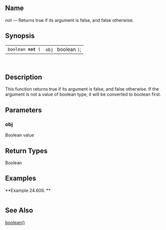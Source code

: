 <div id="xpf_not" class="refentry">

<div class="titlepage">

</div>

<div class="refnamediv">

## Name

not — Returns true if its argument is false, and false otherwise.

</div>

<div class="refsynopsisdiv">

## Synopsis

<div id="xpf_syn_not" class="funcsynopsis">

|                         |                     |
|-------------------------|---------------------|
| `boolean `**`not`**` (` | `obj ` boolean `)`; |

<div class="funcprototype-spacer">

 

</div>

</div>

</div>

<div id="xpf_desc_not" class="refsect1">

## Description

This function returns true if its argument is false, and false
otherwise. If the argument is not a value of boolean type, it will be
converted to boolean first.

</div>

<div id="xpf_params_not" class="refsect1">

## Parameters

<div id="id128365" class="refsect2">

### obj

Boolean value

</div>

</div>

<div id="xpf_ret_not" class="refsect1">

## Return Types

Boolean

</div>

<div id="xpf_examples_not" class="refsect1">

## Examples

<div id="xpf_ex_not" class="example">

**Example 24.606. **

<div class="example-contents">

``` screen
```

</div>

</div>

  

</div>

<div id="xpf_seealso_not" class="refsect1">

## See Also

<a href="xpf_boolean.html" class="link" title="boolean">boolean()</a>

</div>

</div>
